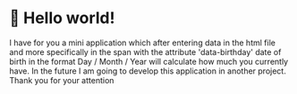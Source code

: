 # 👋 Hello world!

I have for you a mini application which after entering data in the html file and more specifically in the span with the attribute 'data-birthday' date of birth in the format Day / Month / Year will calculate how much you currently have. In the future I am going to develop this application in another project. Thank you for your attention